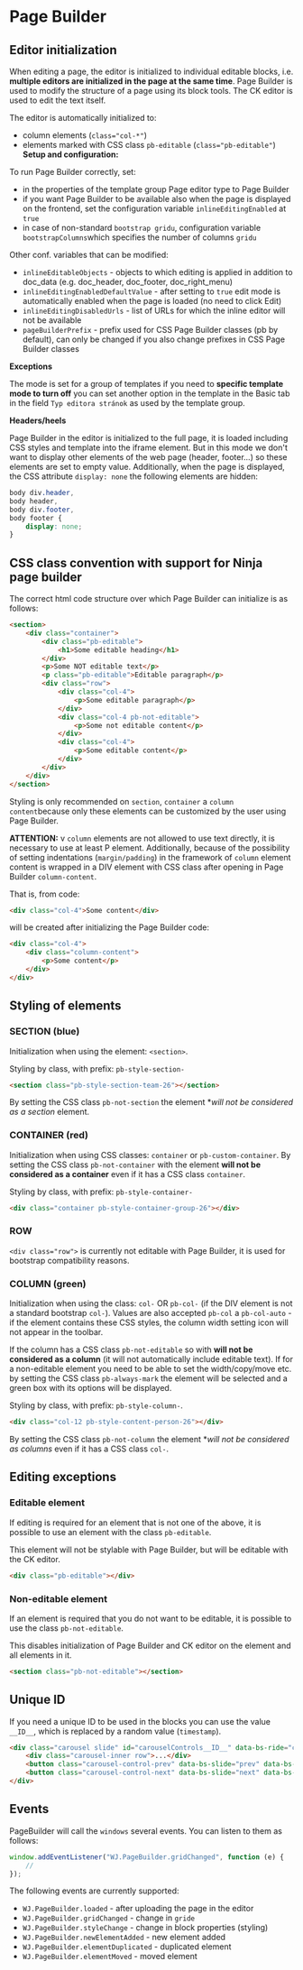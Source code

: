 # Page Builder

## Editor initialization

When editing a page, the editor is initialized to individual editable blocks, i.e. **multiple editors are initialized in the page at the same time**. Page Builder is used to modify the structure of a page using its block tools. The CK editor is used to edit the text itself.

The editor is automatically initialized to:
- column elements (`class="col-*"`)
- elements marked with CSS class `pb-editable` (`class="pb-editable"`)
**Setup and configuration:**

To run Page Builder correctly, set:
- in the properties of the template group Page editor type to Page Builder
- if you want Page Builder to be available also when the page is displayed on the frontend, set the configuration variable `inlineEditingEnabled` at `true`
- in case of non-standard `bootstrap gridu`, configuration variable `bootstrapColumns`which specifies the number of columns `gridu`

Other conf. variables that can be modified:
- `inlineEditableObjects` - objects to which editing is applied in addition to doc\_data (e.g. doc\_header, doc\_footer, doc\_right\_menu)
- `inlineEditingEnabledDefaultValue` - after setting to `true` edit mode is automatically enabled when the page is loaded (no need to click Edit)
- `inlineEditingDisabledUrls` - list of URLs for which the inline editor will not be available
- `pageBuilderPrefix` - prefix used for CSS Page Builder classes (pb by default), can only be changed if you also change prefixes in CSS Page Builder classes

**Exceptions**

The mode is set for a group of templates if you need to **specific template mode to turn off** you can set another option in the template in the Basic tab in the field `Typ editora stránok` as used by the template group.

**Headers/heels**

Page Builder in the editor is initialized to the full page, it is loaded including CSS styles and template into the iframe element. But in this mode we don't want to display other elements of the web page (header, footer...) so these elements are set to empty value. Additionally, when the page is displayed, the CSS attribute `display: none` the following elements are hidden:

```css
body div.header,
body header,
body div.footer,
body footer {
	display: none;
}
```

## CSS class convention with support for Ninja page builder

The correct html code structure over which Page Builder can initialize is as follows:

```html
<section>
	<div class="container">
		<div class="pb-editable">
			<h1>Some editable heading</h1>
		</div>
		<p>Some NOT editable text</p>
		<p class="pb-editable">Editable paragraph</p>
		<div class="row">
			<div class="col-4">
				<p>Some editable paragraph</p>
			</div>
			<div class="col-4 pb-not-editable">
				<p>Some not editable content</p>
			</div>
			<div class="col-4">
				<p>Some editable content</p>
			</div>
		</div>
	</div>
</section>
```

Styling is only recommended on `section`, `container` a `column content`because only these elements can be customized by the user using Page Builder.

**ATTENTION:** v `column` elements are not allowed to use text directly, it is necessary to use at least P element. Additionally, because of the possibility of setting indentations (`margin/padding`) in the framework of `column` element content is wrapped in a DIV element with CSS class after opening in Page Builder `column-content`.

That is, from code:

```html
<div class="col-4">Some content</div>
```

will be created after initializing the Page Builder code:

```html
<div class="col-4">
	<div class="column-content">
		<p>Some content</p>
	</div>
</div>
```

## Styling of elements

### SECTION (blue)

Initialization when using the element: `<section>`.

Styling by class, with prefix: `pb-style-section-`

```html
<section class="pb-style-section-team-26"></section>
```

By setting the CSS class `pb-not-section` the element \**will not be considered as a section* element.

### CONTAINER (red)

Initialization when using CSS classes: `container` or `pb-custom-container`. By setting the CSS class `pb-not-container` with the element **will not be considered as a container** even if it has a CSS class `container`.

Styling by class, with prefix: `pb-style-container-`

```html
<div class="container pb-style-container-group-26"></div>
```

### ROW

`<div class="row">` is currently not editable with Page Builder, it is used for bootstrap compatibility reasons.

### COLUMN (green)

Initialization when using the class: `col-` OR `pb-col-` (if the DIV element is not a standard bootstrap `col-`). Values are also accepted `pb-col` a `pb-col-auto` - if the element contains these CSS styles, the column width setting icon will not appear in the toolbar.

If the column has a CSS class `pb-not-editable` so with **will not be considered as a column** (it will not automatically include editable text). If for a non-editable element you need to be able to set the width/copy/move etc. by setting the CSS class `pb-always-mark` the element will be selected and a green box with its options will be displayed.

Styling by class, with prefix: `pb-style-column-`.

```html
<div class="col-12 pb-style-content-person-26"></div>
```

By setting the CSS class `pb-not-column` the element \**will not be considered as columns* even if it has a CSS class `col-`.

## Editing exceptions

### Editable element

If editing is required for an element that is not one of the above, it is possible to use an element with the class `pb-editable`.

This element will not be stylable with Page Builder, but will be editable with the CK editor.

```html
<div class="pb-editable"></div>
```

### Non-editable element

If an element is required that you do not want to be editable, it is possible to use the class `pb-not-editable`.

This disables initialization of Page Builder and CK editor on the element and all elements in it.

```html
<section class="pb-not-editable"></section>
```

## Unique ID

If you need a unique ID to be used in the blocks you can use the value `__ID__`, which is replaced by a random value (`timestamp`).

```html
<div class="carousel slide" id="carouselControls__ID__" data-bs-ride="carousel">
	<div class="carousel-inner row">...</div>
	<button class="carousel-control-prev" data-bs-slide="prev" data-bs-target="#carouselControls__ID__" type="button"></button>
	<button class="carousel-control-next" data-bs-slide="next" data-bs-target="#carouselControls__ID__" type="button"></button>
</div>
```

## Events

PageBuilder will call the `windows` several events. You can listen to them as follows:

```javascript
window.addEventListener("WJ.PageBuilder.gridChanged", function (e) {
	//
});
```

The following events are currently supported:
- `WJ.PageBuilder.loaded` - after uploading the page in the editor
- `WJ.PageBuilder.gridChanged` - change in `gride`
- `WJ.PageBuilder.styleChange` - change in block properties (styling)
- `WJ.PageBuilder.newElementAdded` - new element added
- `WJ.PageBuilder.elementDuplicated` - duplicated element
- `WJ.PageBuilder.elementMoved` - moved element

